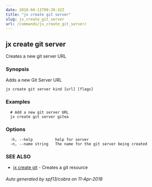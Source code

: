 ```yaml
---
date: 2018-04-11T09:28:32Z
title: "jx create git server"
slug: jx_create_git_server
url: /commands/jx_create_git_server/
---
```

## jx create git server

Creates a new git server URL

### Synopsis

Adds a new Git Server URL

```
jx create git server kind [url] [flags]
```

### Examples

```
  # Add a new git server URL
  jx create git server gitea
```

### Options

```
  -h, --help          help for server
  -n, --name string   The name for the git server being created
```

### SEE ALSO

* [jx create git](/commands/jx_create_git/)	 - Creates a git resource

###### Auto generated by spf13/cobra on 11-Apr-2018
